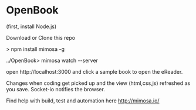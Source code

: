 OpenBook
========

(first, install Node.js)

Download or Clone this repo

&gt; npm install mimosa -g

../OpenBook&gt; mimosa watch --server

open http://localhost:3000 and click a sample book to open the eReader.


Changes when coding get picked up and the view (html,css,js) refreshed as you save.
Socket-io notifies the browser.


Find help with build, test and automation here http://mimosa.io/
